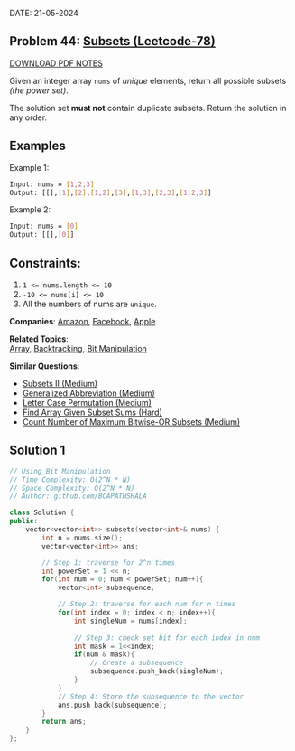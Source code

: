 DATE: 21-05-2024

## Problem 44: [ Subsets (Leetcode-78) ](https://leetcode.com/problems/subsets)

[DOWNLOAD PDF NOTES](https://drive.google.com/drive/u/1/folders/1V1lszXbUO97guTtDgW8AWcIkryRB2uW9)

Given an integer array `nums` of _*unique*_ elements, return all possible subsets _*(the power set)*_.

The solution set **must not** contain duplicate subsets. Return the solution in any order.

## Examples

Example 1:

```bash
Input: nums = [1,2,3]
Output: [[],[1],[2],[1,2],[3],[1,3],[2,3],[1,2,3]]
```

Example 2:

```bash
Input: nums = [0]
Output: [[],[0]]
```

## Constraints:

1. `1 <= nums.length <= 10`
2. `-10 <= nums[i] <= 10`
3. All the numbers of nums are `unique`.

**Companies**:
[Amazon](https://leetcode.com/company/amazon), [Facebook](https://leetcode.com/company/facebook), [Apple](https://leetcode.com/company/apple)

**Related Topics**:  
[Array](https://leetcode.com/tag/array/), [Backtracking](https://leetcode.com/tag/backtracking/), [Bit Manipulation](https://leetcode.com/tag/bit-manipulation/)

**Similar Questions**:
* [Subsets II (Medium)](https://leetcode.com/problems/subsets-ii/)
* [Generalized Abbreviation (Medium)](https://leetcode.com/problems/generalized-abbreviation/)
* [Letter Case Permutation (Medium)](https://leetcode.com/problems/letter-case-permutation/)
* [Find Array Given Subset Sums (Hard)](https://leetcode.com/problems/find-array-given-subset-sums/)
* [Count Number of Maximum Bitwise-OR Subsets (Medium)](https://leetcode.com/problems/count-number-of-maximum-bitwise-or-subsets/)

## Solution 1

```cpp
// Using Bit Manipulation
// Time Complexity: O(2^N * N)
// Space Complexity: O(2^N * N)
// Author: github.com/BCAPATHSHALA

class Solution {
public:
    vector<vector<int>> subsets(vector<int>& nums) {
        int n = nums.size();
        vector<vector<int>> ans;

        // Step 1: traverse for 2^n times
        int powerSet = 1 << n;
        for(int num = 0; num < powerSet; num++){
            vector<int> subsequence;

            // Step 2: traverse for each num for n times
            for(int index = 0; index < n; index++){
                int singleNum = nums[index];
                
                // Step 3: check set bit for each index in num
                int mask = 1<<index;
                if(num & mask){
                    // Create a subsequence
                    subsequence.push_back(singleNum);
                }
            }
            // Step 4: Store the subsequence to the vector
            ans.push_back(subsequence);
        }
        return ans;
    }
};
```
